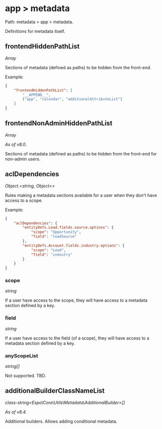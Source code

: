 # app > metadata

Path: metadata > app > metadata.

Definitions for metadata itself.

## frontendHiddenPathList

*Array*

Sections of metadata (defined as paths) to be hidden from the front-end.

Example:

```json
{
    "frontendHiddenPathList": [
        "__APPEND__",
        ["app", "calendar", "additionalAttributeList"]
    ]
}
```

## frontendNonAdminHiddenPathList

*Array*

*As of v8.0*.

Sections of metadata (defined as paths) to be hidden from the front-end for non-admin users.

## aclDependencies

*Object.<string, Object\>\>*

Rules making a metadata sections available for a user when they don't have access to a scope.

Example:

```json
{
    "aclDependencies": {
        "entityDefs.Lead.fields.source.options": {
            "scope": "Opportunity",
            "field": "leadSource"
        },
        "entityDefs.Account.fields.industry.options": {
            "scope": "Lead",
            "field": "industry"
        }
    }
}
```

### scope

*string*

If a user have access to the scope, they will have access to a metadata section defined by a key.

### field

*string*

If a user have access to the field (of a scope), they will have access to a metadata section defined by a key.

### anyScopeList

*string[]*

Not supported. TBD.

## additionalBuilderClassNameList

*class-string<Espo\Core\Utils\Metadata\AdditionalBuilder\>[]*

*As of v8.4.*

Additional builders. Allows adding conditional metadata.
